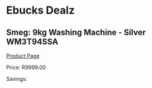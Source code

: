 
# Ebucks Dealz
## Smeg: 9kg Washing Machine - Silver WM3T94SSA
[Product Page](https://www.ebucks.com/web/shop/productSelected.do?prodId=1183623972&catId=1196429345)

Price: R9999.00

Savings: 


	